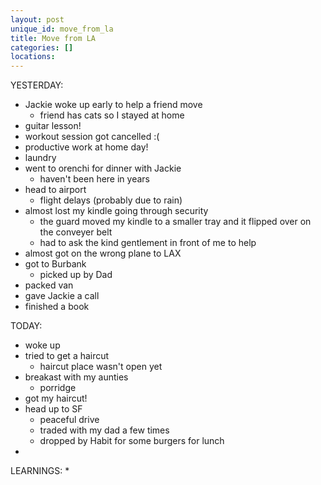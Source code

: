 ```yaml
---
layout: post
unique_id: move_from_la
title: Move from LA
categories: []
locations: 
---
```


YESTERDAY:
* Jackie woke up early to help a friend move
  * friend has cats so I stayed at home
* guitar lesson!
* workout session got cancelled :(
* productive work at home day!
* laundry
* went to orenchi for dinner with Jackie
  * haven't been here in years
* head to airport
  * flight delays (probably due to rain)
* almost lost my kindle going through security
  * the guard moved my kindle to a smaller tray and it flipped over on the conveyer belt
  * had to ask the kind gentlement in front of me to help
* almost got on the wrong plane to LAX
* got to Burbank
  * picked up by Dad
* packed van
* gave Jackie a call
* finished a book

TODAY:
* woke up
* tried to get a haircut
  * haircut place wasn't open yet
* breakast with my aunties
  * porridge
* got my haircut!
* head up to SF
  * peaceful drive
  * traded with my dad a few times
  * dropped by Habit for some burgers for lunch
* 

LEARNINGS:
* 
